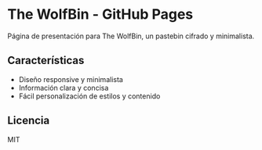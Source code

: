 # The WolfBin - GitHub Pages

Página de presentación para The WolfBin, un pastebin cifrado y minimalista.

## Características

- Diseño responsive y minimalista
- Información clara y concisa
- Fácil personalización de estilos y contenido

## Licencia

MIT

